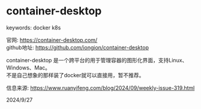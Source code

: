 # container-desktop

keywords: docker k8s  

官网: https://container-desktop.com/  
github地址: https://github.com/iongion/container-desktop  

container-desktop 是一个跨平台的用于管理容器的图形化界面，支持Linux、Windows、Mac。  
不是自己想象的那样装了docker就可以直接用，暂不推荐。  


信息来源: https://www.ruanyifeng.com/blog/2024/09/weekly-issue-319.html  


2024/9/27  
